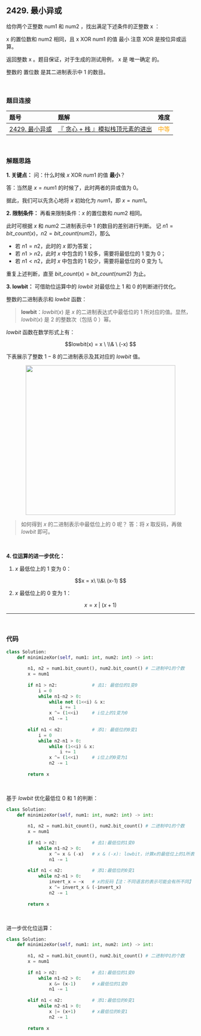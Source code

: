
## 2429. 最小异或

给你两个正整数 num1 和 num2 ，找出满足下述条件的正整数 x ：

x 的置位数和 num2 相同，且
x XOR num1 的值 最小
注意 XOR 是按位异或运算。

返回整数 x 。题目保证，对于生成的测试用例， x 是 唯一确定 的。

整数的 置位数 是其二进制表示中 1 的数目。


<br>

### 题目连接

| 题号 |  题解 | 难度 |
| :-----| :---- | :----: |
| [2429. 最小异或](https://leetcode.cn/problems/minimize-xor/description/) |  [『 贪心 + 栈 』模拟栈顶元素的进出](https://leetcode.cn/problems/minimize-xor/solutions/1864037/by-flix-0phq/) | <font color="orange"> 中等 </font> |

<br>






### 解题思路

**1. 关键点：**
问：什么时候 $x\ \text{XOR}\ num1$ 的值 **最小**？

答：当然是 $x = num1$ 的时候了，此时两者的异或值为 $0$。

据此，我们可以先贪心地将 $x$ 初始化为 $num1$，即 $x = num1$。
<br>

**2. 限制条件：**
再看来限制条件：$x$ 的置位数和 $num2$ 相同。

此时可根据 $x$ 和 $num2$ 二进制表示中 $1$ 的数目的差别进行判断。
记 $n1 = bit\_count(x)$，$n2 = bit\_count(num2)$，那么

* 若 $n1=n2$，此时的 $x$ 即为答案；
* 若 $n1>n2$，此时 $x$ 中包含的 $1$ 较多，需要将最低位的 $1$ 变为 $0$；
* 若 $n1<n2$，此时 $x$ 中包含的 $1$ 较少，需要将最低位的 $0$ 变为 $1$。


重复上述判断，直至 $bit\_count(x) = bit\_count(num2)$ 为止。
<br>

**3. lowbit：**
可借助位运算中的 $lowbit$ 对最低位上 $1$ 和 $0$ 的判断进行优化。

整数的二进制表示和 $lowbit$ 函数：
> **lowbit**：$lowbit(x)$ 是 $x$ 的二进制表达式中最低位的 $1$ 所对应的值。显然，$lowbit(x)$ 是 $2$ 的整数次（包括 $0$ ）幂。 

$lowbit$ 函数在数学形式上有：

$$lowbit(x) = x \ \\& \ (-x) $$

下表展示了整数 $1-8$ 的二进制表示及其对应的 $lowbit$ 值。



<!-- ![lowbit.png](https://pic.leetcode-cn.com/1651062591-YRDhfS-lowbit.png){:width=400} -->

<p align="center">
  <img src="https://pic.leetcode-cn.com/1651062591-YRDhfS-lowbit.png" width="400"/>
</p>

> 如何得到 $x$ 的二进制表示中最低位上的 $0$ 呢？
> 答：将 $x$ 取反码，再做 $lowbit$ 即可。

<br>

**4. 位运算的进一步优化：**

1. $x$ 最低位上的 $1$ 变为 $0$：

$$x = x\ \\&\ (x-1) $$

2. $x$ 最低位上的 $0$ 变为 $1$：

$$x = x\ |\ (x+1)  $$

---



<br>


### 代码
```Python []
class Solution:
    def minimizeXor(self, num1: int, num2: int) -> int:
        
        n1, n2 = num1.bit_count(), num2.bit_count() # 二进制中1的个数
        x = num1
        
        if n1 > n2:             # 去1: 最低位的1变0
            i = 0
            while n1-n2 > 0:
                while not (1<<i) & x:
                    i += 1
                x ^= (1<<i)     # i位上的1变为0
                n1 -= 1
        
        elif n1 < n2:           # 添1: 最低位的0变1
            i = 0
            while n2-n1 > 0:
                while (1<<i) & x:
                    i += 1
                x ^= (1<<i)     # i位上的0变为1
                n2 -= 1
                
        return x
```      
   
<br>

基于 $lowbit$ 优化最低位 $0$ 和 $1$ 的判断：
     
        
```Python []   
class Solution:
    def minimizeXor(self, num1: int, num2: int) -> int:
        
        n1, n2 = num1.bit_count(), num2.bit_count() # 二进制中1的个数
        x = num1
        
        if n1 > n2:             # 去1:最低位的1变0
            while n1-n2 > 0:
                x ^= x & (-x)   # x & (-x): lowbit，计算x的最低位上的1所表示的值
                n1 -= 1
        
        elif n1 < n2:           # 添1:最低位的0变1
            while n2-n1 > 0:
                invert_x = ~x   # x的反码【注：不同语言的表示可能会有所不同】
                x ^= invert_x & (-invert_x)
                n2 -= 1
                
        return x
```


<br>

进一步优化位运算：
     
        
```Python []  
class Solution:
    def minimizeXor(self, num1: int, num2: int) -> int:
        
        n1, n2 = num1.bit_count(), num2.bit_count() # 二进制中1的个数
        x = num1
        
        if n1 > n2:             # 去1:最低位的1变0
            while n1-n2 > 0:
                x &= (x-1)      # x最低位的1变0
                n1 -= 1
        
        elif n1 < n2:           # 添1:最低位的0变1
            while n2-n1 > 0:
                x |= (x+1)      # x最低位的0变1
                n2 -= 1
                
        return x
```